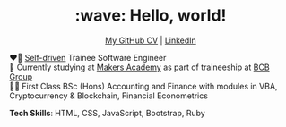 <h1 align="center"> :wave: Hello, world! </h1>

<div align="center">
  
[My GitHub CV](https://github.com/kateusacova/CV) | [LinkedIn](https://www.linkedin.com/in/kateusacova/)

</div>

:heart_on_fire:	[Self-driven](https://github.com/kateusacova/CV#self-driven) Trainee Software Engineer  
:round_pushpin:	Currently studying at [Makers Academy](https://makers.tech/) as part of traineeship at [BCB Group](https://www.bcbgroup.com/)   
:woman_student:	First Class BSc (Hons) Accounting and Finance with modules in VBA, Cryptocurrency & Blockchain, Financial Econometrics    
 

**Tech Skills**: HTML, CSS, JavaScript, Bootstrap, Ruby
